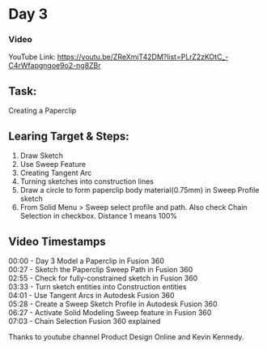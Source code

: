 # Day 3
### Video
YouTube Link: https://youtu.be/ZReXmjT42DM?list=PLrZ2zKOtC_-C4rWfapgngoe9o2-ng8ZBr

## Task:
Creating a Paperclip

## Learing Target & Steps:
1. Draw Sketch
2. Use Sweep Feature
3. Creating Tangent Arc
4. Turning sketches into construction lines
5. Draw a circle to form paperclip body material(0.75mm) in Sweep Profile sketch
6. From Solid Menu > Sweep select profile and path. Also check Chain Selection in checkbox. Distance 1 means 100%



## Video Timestamps
00:00 - Day 3 Model a Paperclip in Fusion 360 </br>
00:27 - Sketch the Paperclip Sweep Path in Fusion 360</br>
02:55 - Check for fully-constrained sketch in Fusion 360</br>
03:33 - Turn sketch entities into Construction entities</br>
04:01 - Use Tangent Arcs in Autodesk Fusion 360</br>
05:28 - Create a Sweep Sketch Profile in Autodesk Fusion 360</br>
06:27 - Activate Solid Modeling Sweep feature in Fusion 360</br>
07:03 - Chain Selection Fusion 360 explained</br>

Thanks to youtube channel Product Design Online and Kevin Kennedy.
